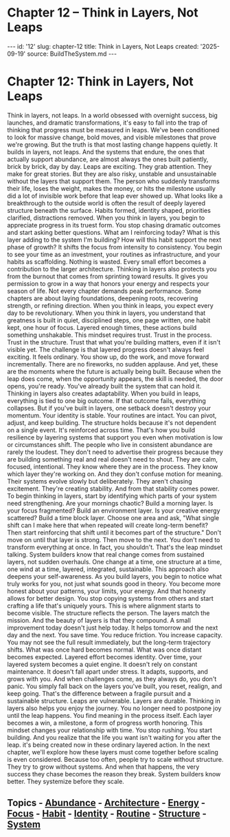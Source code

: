 # Chapter 12 – Think in Layers, Not Leaps

--- id: '12' slug: chapter-12 title: Think in Layers, Not Leaps created: '2025-09-19' source: BuildTheSystem.md ---

# Chapter 12: Think in Layers, Not Leaps

Think in layers, not leaps. In a world obsessed with overnight success, big launches, and dramatic transformations, it's easy to fall into the trap of thinking that progress must be measured in leaps. We've been conditioned to look for massive change, bold moves, and visible milestones that prove we're growing. But the truth is that most lasting change happens quietly. It builds in layers, not leaps. And the systems that endure, the ones that actually support abundance, are almost always the ones built patiently, brick by brick, day by day. Leaps are exciting. They grab attention. They make for great stories. But they are also risky, unstable and unsustainable without the layers that support them. The person who suddenly transforms their life, loses the weight, makes the money, or hits the milestone usually did a lot of invisible work before that leap ever showed up. What looks like a breakthrough to the outside world is often the result of deeply layered structure beneath the surface. Habits formed, identity shaped, priorities clarified, distractions removed. When you think in layers, you begin to appreciate progress in its truest form. You stop chasing dramatic outcomes and start asking better questions. What am I reinforcing today? What is this layer adding to the system I'm building? How will this habit support the next phase of growth? It shifts the focus from intensity to consistency. You begin to see your time as an investment, your routines as infrastructure, and your habits as scaffolding. Nothing is wasted. Every small effort becomes a contribution to the larger architecture. Thinking in layers also protects you from the burnout that comes from sprinting toward results. It gives you permission to grow in a way that honors your energy and respects your season of life. Not every chapter demands peak performance. Some chapters are about laying foundations, deepening roots, recovering strength, or refining direction. When you think in leaps, you expect every day to be revolutionary. When you think in layers, you understand that greatness is built in quiet, disciplined steps, one page written, one habit kept, one hour of focus. Layered enough times, these actions build something unshakable. This mindset requires trust. Trust in the process. Trust in the structure. Trust that what you're building matters, even if it isn't visible yet. The challenge is that layered progress doesn't always feel exciting. It feels ordinary. You show up, do the work, and move forward incrementally. There are no fireworks, no sudden applause. And yet, these are the moments where the future is actually being built. Because when the leap does come, when the opportunity appears, the skill is needed, the door opens, you're ready. You've already built the system that can hold it. Thinking in layers also creates adaptability. When you build in leaps, everything is tied to one big outcome. If that outcome fails, everything collapses. But if you've built in layers, one setback doesn't destroy your momentum. Your identity is stable. Your routines are intact. You can pivot, adjust, and keep building. The structure holds because it's not dependent on a single event. It's reinforced across time. That's how you build resilience by layering systems that support you even when motivation is low or circumstances shift. The people who live in consistent abundance are rarely the loudest. They don't need to advertise their progress because they are building something real and real doesn't need to shout. They are calm, focused, intentional. They know where they are in the process. They know which layer they're working on. And they don't confuse motion for meaning. Their systems evolve slowly but deliberately. They aren't chasing excitement. They're creating stability. And from that stability comes power. To begin thinking in layers, start by identifying which parts of your system need strengthening. Are your mornings chaotic? Build a morning layer. Is your focus fragmented? Build an environment layer. Is your creative energy scattered? Build a time block layer. Choose one area and ask, "What single shift can I make here that when repeated will create long-term benefit? Then start reinforcing that shift until it becomes part of the structure." Don't move on until that layer is strong. Then move to the next. You don't need to transform everything at once. In fact, you shouldn't. That's the leap mindset talking. System builders know that real change comes from sustained layers, not sudden overhauls. One change at a time, one structure at a time, one wind at a time, layered, integrated, sustainable. This approach also deepens your self-awareness. As you build layers, you begin to notice what truly works for you, not just what sounds good in theory. You become more honest about your patterns, your limits, your energy. And that honesty allows for better design. You stop copying systems from others and start crafting a life that's uniquely yours. This is where alignment starts to become visible. The structure reflects the person. The layers match the mission. And the beauty of layers is that they compound. A small improvement today doesn't just help today. It helps tomorrow and the next day and the next. You save time. You reduce friction. You increase capacity. You may not see the full result immediately, but the long-term trajectory shifts. What was once hard becomes normal. What was once distant becomes expected. Layered effort becomes identity. Over time, your layered system becomes a quiet engine. It doesn't rely on constant maintenance. It doesn't fall apart under stress. It adapts, supports, and grows with you. And when challenges come, as they always do, you don't panic. You simply fall back on the layers you've built, you reset, realign, and keep going. That's the difference between a fragile pursuit and a sustainable structure. Leaps are vulnerable. Layers are durable. Thinking in layers also helps you enjoy the journey. You no longer need to postpone joy until the leap happens. You find meaning in the process itself. Each layer becomes a win, a milestone, a form of progress worth honoring. This mindset changes your relationship with time. You stop rushing. You start building. And you realize that the life you want isn't waiting for you after the leap. it's being created now in these ordinary layered action. In the next chapter, we'll explore how these layers must come together before scaling is even considered. Because too often, people try to scale without structure. They try to grow without systems. And when that happens, the very success they chase becomes the reason they break. System builders know better. They systemize before they scale.

## Topics - [Abundance](docs/topics/abundance.md) - [Architecture](docs/topics/architecture.md) - [Energy](docs/topics/energy.md) - [Focus](docs/topics/focus.md) - [Habit](docs/topics/habit.md) - [Identity](docs/topics/identity.md) - [Routine](docs/topics/routine.md) - [Structure](docs/topics/structure.md) - [System](docs/topics/system.md)